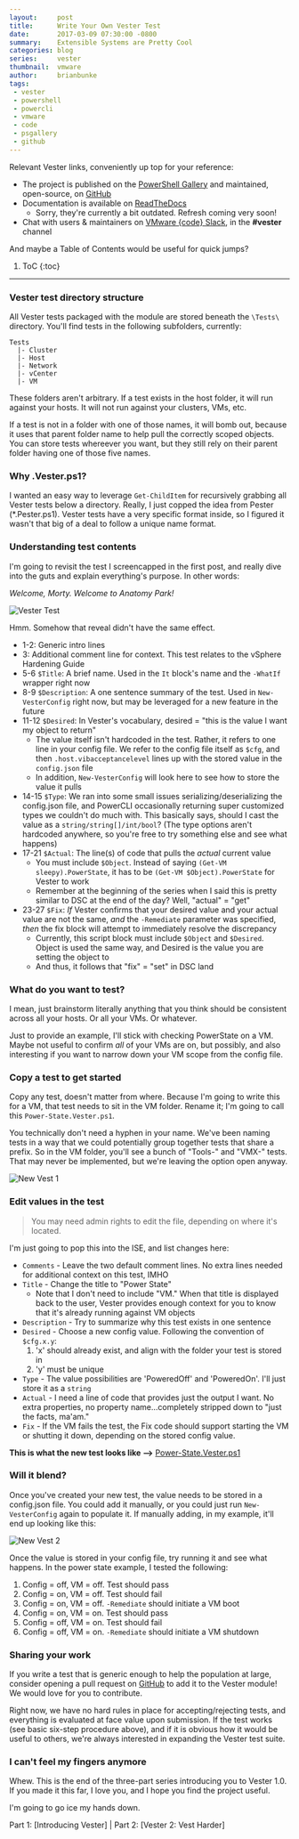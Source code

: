 ```yaml
---
layout:     post
title:      Write Your Own Vester Test
date:       2017-03-09 07:30:00 -0800
summary:    Extensible Systems are Pretty Cool
categories: blog
series:     vester
thumbnail:  vmware
author:     brianbunke
tags:
 - vester
 - powershell
 - powercli
 - vmware
 - code
 - psgallery
 - github
---
```


Relevant Vester links, conveniently up top for your reference:
- The project is published on the [PowerShell Gallery] and maintained, open-source, on [GitHub]
- Documentation is available on [ReadTheDocs]
  - Sorry, they're currently a bit outdated. Refresh coming very soon!
- Chat with users & maintainers on [VMware {code} Slack], in the **#vester** channel

And maybe a Table of Contents would be useful for quick jumps?
1. ToC
{:toc}

---

### Vester test directory structure

All Vester tests packaged with the module are stored beneath the `\Tests\` directory. You'll find tests in the following subfolders, currently:

```
Tests
  |- Cluster
  |- Host
  |- Network
  |- vCenter
  |- VM
```

These folders aren't arbitrary. If a test exists in the host folder, it will run against your hosts. It will not run against your clusters, VMs, etc.

If a test is not in a folder with one of those names, it will bomb out, because it uses that parent folder name to help pull the correctly scoped objects. You can store tests whereever you want, but they still rely on their parent folder having one of those five names.

### Why .Vester.ps1?

I wanted an easy way to leverage `Get-ChildItem` for recursively grabbing all Vester tests below a directory. Really, I just copped the idea from Pester (*.Pester.ps1). Vester tests have a very specific format inside, so I figured it wasn't that big of a deal to follow a unique name format.

### Understanding test contents

I'm going to revisit the test I screencapped in the first post, and really dive into the guts and explain everything's purpose. In other words:

_Welcome, Morty. Welcome to Anatomy Park!_

![Vester Test](/images/vestertest.png)

Hmm. Somehow that reveal didn't have the same effect.

- 1-2: Generic intro lines
- 3: Additional comment line for context. This test relates to the vSphere Hardening Guide
- 5-6 `$Title`: A brief name. Used in the `It` block's name and the `-WhatIf` wrapper right now
- 8-9 `$Description`: A one sentence summary of the test. Used in `New-VesterConfig` right now, but may be leveraged for a new feature in the future
- 11-12 `$Desired`: In Vester's vocabulary, desired = "this is the value I want my object to return"
    - The value itself isn't hardcoded in the test. Rather, it refers to one line in your config file. We refer to the config file itself as `$cfg`, and then `.host.vibacceptancelevel` lines up with the stored value in the `config.json` file
    - In addition, `New-VesterConfig` will look here to see how to store the value it pulls
- 14-15 `$Type`: We ran into some small issues serializing/deserializing the config.json file, and PowerCLI occasionally returning super customized types we couldn't do much with. This basically says, should I cast the value as a `string/string[]/int/bool`? (The type options aren't hardcoded anywhere, so you're free to try something else and see what happens)
- 17-21 `$Actual`: The line(s) of code that pulls the _actual_ current value
    - You must include `$Object`. Instead of saying `(Get-VM sleepy).PowerState`, it has to be `(Get-VM $Object).PowerState` for Vester to work
    - Remember at the beginning of the series when I said this is pretty similar to DSC at the end of the day? Well, "actual" = "get"
- 23-27 `$Fix`: _If_ Vester confirms that your desired value and your actual value are not the same, _and_ the `-Remediate` parameter was specified, _then_ the fix block will attempt to immediately resolve the discrepancy
    - Currently, this script block must include `$Object` and `$Desired`. Object is used the same way, and Desired is the value you are setting the object to
    - And thus, it follows that "fix" = "set" in DSC land

### What do you want to test?

I mean, just brainstorm literally anything that you think should be consistent across all your hosts. Or all your VMs. Or whatever.

Just to provide an example, I'll stick with checking PowerState on a VM. Maybe not useful to confirm _all_ of your VMs are on, but possibly, and also interesting if you want to narrow down your VM scope from the config file.

### Copy a test to get started

Copy any test, doesn't matter from where. Because I'm going to write this for a VM, that test needs to sit in the VM folder. Rename it; I'm going to call this `Power-State.Vester.ps1`.

You technically don't need a hyphen in your name. We've been naming tests in a way that we could potentially group together tests that share a prefix. So in the VM folder, you'll see a bunch of "Tools-" and "VMX-" tests. That may never be implemented, but we're leaving the option open anyway.

![New Vest 1](/images/newvest1.png)

### Edit values in the test

> You may need admin rights to edit the file, depending on where it's located.

I'm just going to pop this into the ISE, and list changes here:

- `Comments` - Leave the two default comment lines. No extra lines needed for additional context on this test, IMHO
- `Title` - Change the title to "Power State"
    - Note that I don't need to include "VM." When that title is displayed back to the user, Vester provides enough context for you to know that it's already running against VM objects
- `Description` - Try to summarize why this test exists in one sentence
- `Desired` - Choose a new config value. Following the convention of `$cfg.x.y`:
    1. 'x' should already exist, and align with the folder your test is stored in
    2. 'y' must be unique
- `Type` - The value possibilities are 'PoweredOff' and 'PoweredOn'. I'll just store it as a `string`
- `Actual` - I need a line of code that provides just the output I want. No extra properties, no property name...completely stripped down to "just the facts, ma'am."
- `Fix` - If the VM fails the test, the Fix code should support starting the VM or shutting it down, depending on the stored config value.

**This is what the new test looks like -->** [Power-State.Vester.ps1]

### Will it blend?

Once you've created your new test, the value needs to be stored in a config.json file. You could add it manually, or you could just run `New-VesterConfig` again to populate it. If manually adding, in my example, it'll end up looking like this:

![New Vest 2](/images/newvest2.png)

Once the value is stored in your config file, try running it and see what happens. In the power state example, I tested the following:

1. Config = off, VM = off. Test should pass
2. Config = on, VM = off. Test should fail
3. Config = on, VM = off. `-Remediate` should initiate a VM boot
4. Config = on, VM = on. Test should pass
5. Config = off, VM = on. Test should fail
6. Config = off, VM = on. `-Remediate` should initiate a VM shutdown

### Sharing your work

If you write a test that is generic enough to help the population at large, consider opening a pull request on [GitHub] to add it to the Vester module! We would love for you to contribute.

Right now, we have no hard rules in place for accepting/rejecting tests, and everything is evaluated at face value upon submission. If the test works (see basic six-step procedure above), and if it is obvious how it would be useful to others, we're always interested in expanding the Vester test suite.

### I can't feel my fingers anymore

Whew. This is the end of the three-part series introducing you to Vester 1.0. If you made it this far, I love you, and I hope you find the project useful.

I'm going to go ice my hands down.

Part 1: [Introducing Vester] | Part 2: [Vester 2: Vest Harder]



[PowerShell Gallery]: https://www.powershellgallery.com/packages/Vester
[GitHub]: https://github.com/WahlNetwork/Vester
[ReadTheDocs]: http://vester.readthedocs.io/en/latest/index.html
[VMware {code} Slack]: https://code.vmware.com/join
[Power-State.Vester.ps1]: https://gist.github.com/brianbunke/f0c7691cb1dfeb28dc65a984ac74b373
